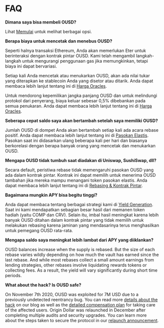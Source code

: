 # FAQ

**Dimana saya bisa membeli OUSD?**

Lihat [Memulai](https://docs.ousd.com/getting-started) untuk melihat berbagai opsi.

**Berapa biaya untuk mencetak dan menebus OUSD?**

Seperti halnya transaksi Ethereum, Anda akan memerlukan Eter untuk berinteraksi dengan kontrak pintar OUSD. Kami telah mengambil langkah-langkah untuk mengurangi penggunaan gas jika memungkinkan, tetapi biaya ini dapat bervariasi.

Setiap kali Anda mencetak atau menukarkan OUSD, akan ada nilai tukar yang diterapkan ke stablecoin Anda yang disetor atau ditarik. Anda dapat membaca lebih lanjut tentang ini di [Harga Oracles](https://docs.ousd.com/core-concepts/price-oracles).

Untuk mendorong kepemilikan jangka panjang OUSD dan untuk melindungi protokol dari penyerang, biaya keluar sebesar 0,5% dibebankan pada semua penukaran. Anda dapat membaca lebih lanjut tentang ini di [Harga Oracles](https://docs.ousd.com/how-it-works).

**Seberapa cepat saldo saya akan bertambah setelah saya memiliki OUSD?**

Jumlah OUSD di dompet Anda akan bertambah setiap kali ada acara rebase positif. Anda dapat membaca lebih lanjut tentang ini di [ Pasokan Elastis](https://docs.ousd.com/core-concepts/elastic-supply). Pasokan saat ini didasarkan ulang beberapa kali per hari dan biasanya berkorelasi dengan berapa banyak orang yang mencetak dan menukarkan OUSD.

**Mengapa OUSD tidak tumbuh saat diadakan di Uniswap, SushiSwap, dll?**

Secara default, peristiwa rebase tidak memengaruhi pasokan OUSD yang ada dalam kontrak pintar. Kontrak ini dapat memilih untuk menerima OUSD tambahan jika mereka mampu menangani token pasokan elastis. Anda dapat membaca lebih lanjut tentang ini di [Rebasing & Kontrak Pintar](https://docs.ousd.com/core-concepts/elastic-supply/rebasing-and-smart-contracts).

**Bagaimana mungkin APY bisa begitu tinggi?**

Anda dapat membaca tentang berbagai strategi kami di [Yield Generation](https://docs.ousd.com/core-concepts/yield-generation). Saat ini kami mendapatkan sebagian besar hasil dari memanen token hadiah \(yaitu COMP dan CRV\). Selain itu, imbal hasil meningkat karena lebih banyak OUSD ditahan dalam kontrak pintar yang tidak memilih untuk melakukan rebasing karena jaminan yang mendasarinya terus menghasilkan untuk pemegang OUSD rata-rata.

**Mengapa saldo saya meningkat lebih lambat dari APY yang diiklankan?**

OUSD balances increase when the supply is rebased. But the size of each rebase varies wildly depending on how much the vault has earned since the last rebase. And while most rebases collect a small amount earnings from lending strategies, other rebases involve liquidating rewards tokens or collecting fees. As a result, the yield will vary significantly during short time periods.

**What about the hack? Is OUSD safe?**

On November 7th 2020, OUSD was exploited for 7M USD due to a previously undetected reentrancy bug. You can read more [details about the hack](https://medium.com/originprotocol/urgent-ousd-has-hacked-and-there-has-been-a-loss-of-funds-7b8c4a7d534c) on our blog as well as the [detailed compensation plan](https://medium.com/originprotocol/origin-dollar-ousd-detailed-compensation-plan-faa73f87442e) for taking care of the affected users. Origin Dollar was relaunched in December after completing multiple audits and security upgrades. You can learn more about the steps taken to secure the protocol in our [relaunch announcement](https://medium.com/originprotocol/origin-dollar-ousd-is-back-b8ee0c601dad).

